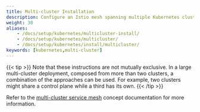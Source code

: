 ```yaml
---
title: Multi-cluster Installation
description: Configure an Istio mesh spanning multiple Kubernetes clusters.
weight: 30
aliases:
    - /docs/setup/kubernetes/multicluster-install/
    - /docs/setup/kubernetes/multicluster/
    - /docs/setup/kubernetes/install/multicluster/
keywords: [kubernetes,multi-cluster]
---
```


{{< tip >}}
Note that these instructions are not mutually exclusive.
In a large multi-cluster deployment, composed from more than two clusters,
a combination of the approaches can be used. For example,
two clusters might share a control plane while a third has its own.
{{< /tip >}}

Refer to the [multi-cluster service mesh](/docs/concepts/deployment-models/#multiple-clusters)
concept documentation for more information.
